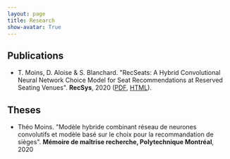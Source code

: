 ```yaml
---
layout: page
title: Research
show-avatar: True
---
```


## Publications

* T. Moins, D. Aloise & S. Blanchard. "RecSeats: A Hybrid Convolutional Neural Network Choice Model for Seat Recommendations at Reserved Seating Venues". **RecSys**, 2020 ([PDF](http://www.perceptionstudies.com/papers/Moins_2020.pdf), [HTML](https://dl.acm.org/doi/fullHtml/10.1145/3383313.3412263)). 


## Theses

* Théo Moins. "Modèle hybride combinant réseau de neurones convolutifs et modèle basé sur le choix pour la recommandation de sièges". **Mémoire de maîtrise recherche, Polytechnique Montréal**, 2020
